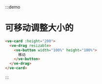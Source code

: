 :::demo
# 可移动调整大小的

```html
<ve-card :height="200">
  <ve-drag resizable>
    <ve-button width="100%" height="100%">
      移动
    </ve-button>
  </ve-drag>
</ve-card>
```
:::